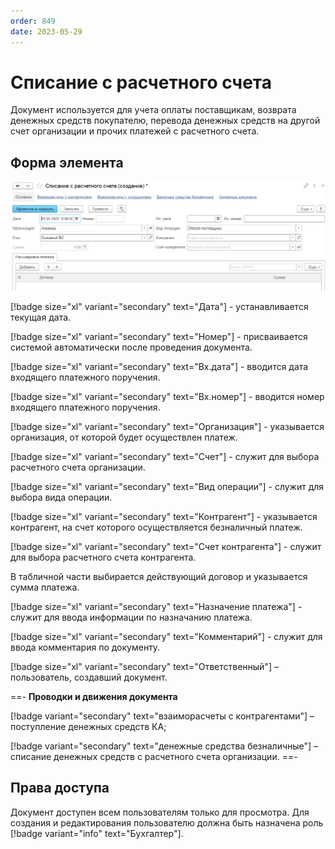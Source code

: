 ```yaml
---
order: 849
date: 2023-05-29
---
```

# Списание с расчетного счета

Документ используется для учета оплаты поставщикам, возврата денежных средств покупателю, перевода денежных средств на другой счет организации и прочих платежей с расчетного счета.

## Форма элемента

![](/images/Списание_с_рс.jpg)

[!badge size="xl" variant="secondary" text="Дата"] - устанавливается текущая дата.

[!badge size="xl" variant="secondary" text="Номер"] - присваивается системой автоматически после проведения документа.

[!badge size="xl" variant="secondary" text="Вх.дата"] - вводится дата входящего платежного поручения.

[!badge size="xl" variant="secondary" text="Вх.номер"] - вводится номер входящего платежного поручения.

[!badge size="xl" variant="secondary" text="Организация"] - указывается организация, от которой будет осуществлен платеж.

[!badge size="xl" variant="secondary" text="Счет"] - служит для выбора расчетного счета организации.

[!badge size="xl" variant="secondary" text="Вид операции"] - служит для выбора вида операции.

[!badge size="xl" variant="secondary" text="Контрагент"] - указывается контрагент, на счет которого осуществляется безналичный платеж.

[!badge size="xl" variant="secondary" text="Счет контрагента"] - служит для выбора расчетного счета контрагента.

В табличной части выбирается действующий договор и указывается сумма платежа. 

[!badge size="xl" variant="secondary" text="Назначение платежа"] - служит для ввода информации по назначанию платежа.

[!badge size="xl" variant="secondary" text="Комментарий"] - служит для ввода комментария по документу.

[!badge size="xl" variant="secondary" text="Ответственный"] – пользователь, создавший документ.

==- **Проводки и движения документа**

[!badge variant="secondary" text="взаиморасчеты с контрагентами"] – поступление денежных средств КА;

[!badge variant="secondary" text="денежные средства безналичные"] – списание денежных средств с расчетного счета организации.
==-

## Права доступа

Документ  доступен всем пользователям только для просмотра. Для создания и редактирования пользователю должна быть назначена роль [!badge variant="info" text="Бухгалтер"].
